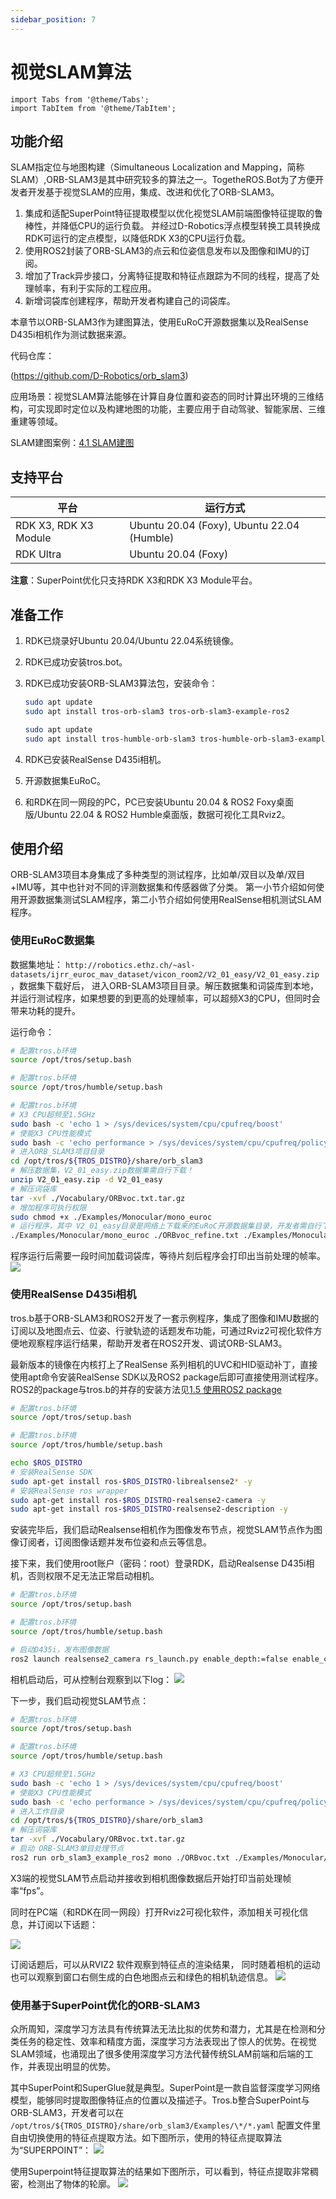 ```yaml
---
sidebar_position: 7
---
```

# 视觉SLAM算法

```mdx-code-block
import Tabs from '@theme/Tabs';
import TabItem from '@theme/TabItem';
```

## 功能介绍

SLAM指定位与地图构建（Simultaneous Localization and Mapping，简称SLAM）,ORB-SLAM3是其中研究较多的算法之一。TogetheROS.Bot为了方便开发者开发基于视觉SLAM的应用，集成、改进和优化了ORB-SLAM3。

1. 集成和适配SuperPoint特征提取模型以优化视觉SLAM前端图像特征提取的鲁棒性，并降低CPU的运行负载。
   并经过D-Robotics浮点模型转换工具转换成RDK可运行的定点模型，以降低RDK X3的CPU运行负载。
2. 使用ROS2封装了ORB-SLAM3的点云和位姿信息发布以及图像和IMU的订阅。
3. 增加了Track异步接口，分离特征提取和特征点跟踪为不同的线程，提高了处理帧率，有利于实际的工程应用。
4. 新增词袋库创建程序，帮助开发者构建自己的词袋库。

本章节以ORB-SLAM3作为建图算法，使用EuRoC开源数据集以及RealSense D435i相机作为测试数据来源。

代码仓库：

 (https://github.com/D-Robotics/orb_slam3)

应用场景：视觉SLAM算法能够在计算自身位置和姿态的同时计算出环境的三维结构，可实现即时定位以及构建地图的功能，主要应用于自动驾驶、智能家居、三维重建等领域。

SLAM建图案例：[4.1 SLAM建图](../../apps/slam)

## 支持平台

| 平台                  | 运行方式     |
| --------------------- | ------------ |
| RDK X3, RDK X3 Module | Ubuntu 20.04 (Foxy), Ubuntu 22.04 (Humble) |
| RDK Ultra | Ubuntu 20.04 (Foxy) |

**注意**：SuperPoint优化只支持RDK X3和RDK X3 Module平台。

## 准备工作

1. RDK已烧录好Ubuntu 20.04/Ubuntu 22.04系统镜像。

2. RDK已成功安装tros.bot。

3. RDK已成功安装ORB-SLAM3算法包，安装命令：

   <Tabs groupId="tros-distro">
   <TabItem value="foxy" label="Foxy">

   ```bash
   sudo apt update
   sudo apt install tros-orb-slam3 tros-orb-slam3-example-ros2
   ```

   </TabItem>
   <TabItem value="humble" label="Humble">

   ```bash
   sudo apt update
   sudo apt install tros-humble-orb-slam3 tros-humble-orb-slam3-example-ros2
   ```

   </TabItem>
   </Tabs>

5. RDK已安装RealSense D435i相机。

6. 开源数据集EuRoC。

7. 和RDK在同一网段的PC，PC已安装Ubuntu 20.04 & ROS2 Foxy桌面版/Ubuntu 22.04 & ROS2 Humble桌面版，数据可视化工具Rviz2。

## 使用介绍

ORB-SLAM3项目本身集成了多种类型的测试程序，比如单/双目以及单/双目+IMU等，其中也针对不同的评测数据集和传感器做了分类。
第一小节介绍如何使用开源数据集测试SLAM程序，第二小节介绍如何使用RealSense相机测试SLAM程序。

### 使用EuRoC数据集

数据集地址： `http://robotics.ethz.ch/~asl-datasets/ijrr_euroc_mav_dataset/vicon_room2/V2_01_easy/V2_01_easy.zip`，数据集下载好后，
进入ORB-SLAM3项目目录。解压数据集和词袋库到本地，并运行测试程序，如果想要的到更高的处理帧率，可以超频X3的CPU，但同时会带来功耗的提升。

运行命令：

<Tabs groupId="tros-distro">
<TabItem value="foxy" label="Foxy">

```bash
# 配置tros.b环境
source /opt/tros/setup.bash
```

</TabItem>

<TabItem value="humble" label="Humble">

```bash
# 配置tros.b环境
source /opt/tros/humble/setup.bash
```

</TabItem>

</Tabs>

```bash
# 配置tros.b环境
# X3 CPU超频至1.5GHz
sudo bash -c 'echo 1 > /sys/devices/system/cpu/cpufreq/boost'
# 使能X3 CPU性能模式
sudo bash -c 'echo performance > /sys/devices/system/cpu/cpufreq/policy0/scaling_governor'
# 进入ORB_SLAM3项目目录
cd /opt/tros/${TROS_DISTRO}/share/orb_slam3
# 解压数据集，V2_01_easy.zip数据集需自行下载！
unzip V2_01_easy.zip -d V2_01_easy
# 解压词袋库
tar -xvf ./Vocabulary/ORBvoc.txt.tar.gz
# 增加程序可执行权限
sudo chmod +x ./Examples/Monocular/mono_euroc 
# 运行程序，其中 V2_01_easy目录是网络上下载来的EuRoC开源数据集目录，开发者需自行下载！
./Examples/Monocular/mono_euroc ./ORBvoc_refine.txt ./Examples/Monocular/EuRoC.yaml ./V2_01_easy/ ./Examples/Monocular/EuRoC_TimeStamps/V201.txt 
```

程序运行后需要一段时间加载词袋库，等待片刻后程序会打印出当前处理的帧率。
![](/../static/img/05_Robot_development/03_boxs/function/image/box_adv/euroc_result.png)

### 使用RealSense D435i相机

tros.b基于ORB-SLAM3和ROS2开发了一套示例程序，集成了图像和IMU数据的订阅以及地图点云、位姿、行驶轨迹的话题发布功能，可通过Rviz2可视化软件方便地观察程序运行结果，帮助开发者在ROS2开发、调试ORB-SLAM3。

最新版本的镜像在内核打上了RealSense 系列相机的UVC和HID驱动补丁，直接使用apt命令安装RealSense SDK以及ROS2 package后即可直接使用测试程序。ROS2的package与tros.b的并存的安装方法见[1.5 使用ROS2 package](../../quick_start/ros_pkg.md)

 <Tabs groupId="tros-distro">
 <TabItem value="foxy" label="Foxy">

 ```bash
 # 配置tros.b环境
 source /opt/tros/setup.bash
 ```

 </TabItem>
 <TabItem value="humble" label="Humble">

 ```bash
 # 配置tros.b环境
 source /opt/tros/humble/setup.bash
 ```

 </TabItem>
 </Tabs>

```bash
echo $ROS_DISTRO 
# 安装RealSense SDK
sudo apt-get install ros-$ROS_DISTRO-librealsense2* -y 
# 安装RealSense ros wrapper
sudo apt-get install ros-$ROS_DISTRO-realsense2-camera -y
sudo apt-get install ros-$ROS_DISTRO-realsense2-description -y
```

安装完毕后，我们启动Realsense相机作为图像发布节点，视觉SLAM节点作为图像订阅者，订阅图像话题并发布位姿和点云等信息。

接下来，我们使用root账户（密码：root）登录RDK，启动Realsense D435i相机，否则权限不足无法正常启动相机。

<Tabs groupId="tros-distro">
<TabItem value="foxy" label="Foxy">

```bash
# 配置tros.b环境
source /opt/tros/setup.bash
```

</TabItem>

<TabItem value="humble" label="Humble">

```bash
# 配置tros.b环境
source /opt/tros/humble/setup.bash
```

</TabItem>

</Tabs>

```bash
# 启动D435i，发布图像数据
ros2 launch realsense2_camera rs_launch.py enable_depth:=false enable_color:=false enable_infra1:=true depth_module.profile:=640x480x15 
```

相机启动后，可从控制台观察到以下log：
![](/../static/img/05_Robot_development/03_boxs/function/image/box_adv/realsense.png)

下一步，我们启动视觉SLAM节点：

<Tabs groupId="tros-distro">
<TabItem value="foxy" label="Foxy">

```bash
# 配置tros.b环境
source /opt/tros/setup.bash
```

</TabItem>

<TabItem value="humble" label="Humble">

```bash
# 配置tros.b环境
source /opt/tros/humble/setup.bash
```

</TabItem>

</Tabs>


```bash
# X3 CPU超频至1.5GHz
sudo bash -c 'echo 1 > /sys/devices/system/cpu/cpufreq/boost'
# 使能X3 CPU性能模式
sudo bash -c 'echo performance > /sys/devices/system/cpu/cpufreq/policy0/scaling_governor'
# 进入工作目录
cd /opt/tros/${TROS_DISTRO}/share/orb_slam3
# 解压词袋库
tar -xvf ./Vocabulary/ORBvoc.txt.tar.gz
# 启动 ORB-SLAM3单目处理节点
ros2 run orb_slam3_example_ros2 mono ./ORBvoc.txt ./Examples/Monocular/RealSense_D435i.yaml 
```

X3端的视觉SLAM节点启动并接收到相机图像数据后开始打印当前处理帧率“fps”。

同时在PC端（和RDK在同一网段）打开Rviz2可视化软件，添加相关可视化信息，并订阅以下话题：

![](/../static/img/05_Robot_development/03_boxs/function/image/box_adv/rviz2_1.png)

订阅话题后，可以从RVIZ2 软件观察到特征点的渲染结果，
同时随着相机的运动也可以观察到窗口右侧生成的白色地图点云和绿色的相机轨迹信息。
![](/../static/img/05_Robot_development/03_boxs/function/image/box_adv/rviz2_2.png)

### 使用基于SuperPoint优化的ORB-SLAM3

众所周知，深度学习方法具有传统算法无法比拟的优势和潜力，尤其是在检测和分类任务的稳定性、效率和精度方面，深度学习方法表现出了惊人的优势。在视觉SLAM领域，也涌现出了很多使用深度学习方法代替传统SLAM前端和后端的工作，并表现出明显的优势。

其中SuperPoint和SuperGlue就是典型。SuperPoint是一款自监督深度学习网络模型，能够同时提取图像特征点的位置以及描述子。Tros.b整合SuperPoint与ORB-SLAM3，开发者可以在 `/opt/tros/${TROS_DISTRO}/share/orb_slam3/Examples/\*/*.yaml` 配置文件里自由切换使用的特征点提取方法。如下图所示，使用的特征点提取算法为“SUPERPOINT”：
![](/../static/img/05_Robot_development/03_boxs/function/image/box_adv/superpoint.png)

使用Superpoint特征提取算法的结果如下图所示，可以看到，特征点提取非常稠密，检测出了物体的轮廓。
![](/../static/img/05_Robot_development/03_boxs/function/image/box_adv/superpoint_result.png)

